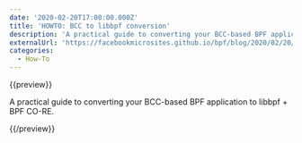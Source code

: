 ```yaml
---
date: '2020-02-20T17:00:00.000Z'
title: 'HOWTO: BCC to libbpf conversion'
description: 'A practical guide to converting your BCC-based BPF application to libbpf + BPF CO-RE.'
externalUrl: 'https://facebookmicrosites.github.io/bpf/blog/2020/02/20/bcc-to-libbpf-howto-guide.html'
categories:
  - How-To
---
```


{{preview}}

A practical guide to converting your BCC-based BPF application to libbpf + BPF CO-RE.

{{/preview}}
